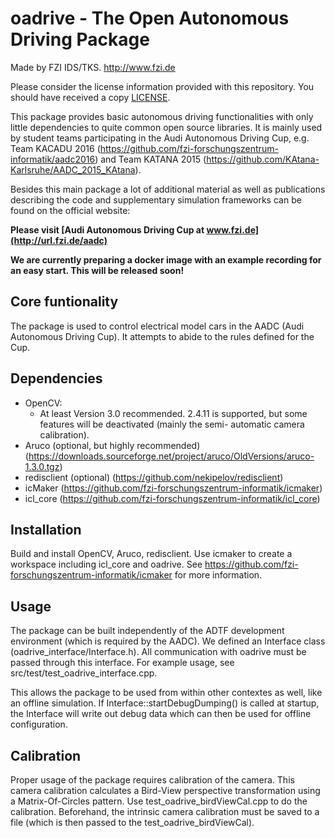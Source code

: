 oadrive - The Open Autonomous Driving Package
===========================================================

Made by FZI IDS/TKS. http://www.fzi.de

Please consider the license information provided with this repository.
You should have received a copy [LICENSE](LICENSE).


This package provides basic autonomous driving functionalities
with only little dependencies to quite common open source libraries. It is mainly used by student teams participating in the Audi Autonomous Driving Cup, e.g. Team KACADU 2016 (https://github.com/fzi-forschungszentrum-informatik/aadc2016) and Team KATANA 2015 (https://github.com/KAtana-Karlsruhe/AADC_2015_KAtana).

Besides this main package a lot of additional material as well as publications describing the code and supplementary simulation frameworks can be found on the official website:

**Please visit [Audi Autonomous Driving Cup at www.fzi.de](http://url.fzi.de/aadc)**

**We are currently preparing a docker image with an example recording for an easy start. This will be released soon!**

Core funtionality
-----------------------------------------------------------
The package is used to control electrical model cars in the
AADC (Audi Autonomous Driving Cup). It attempts to abide to
the rules defined for the Cup.


Dependencies
------------------------------------------------------------
- OpenCV:
    - At least Version 3.0 recommended. 2.4.11 is supported,
      but some features will be deactivated (mainly the semi-
      automatic camera calibration).
- Aruco (optional, but highly recommended) (https://downloads.sourceforge.net/project/aruco/OldVersions/aruco-1.3.0.tgz)
- redisclient (optional) (https://github.com/nekipelov/redisclient)
- icMaker (https://github.com/fzi-forschungszentrum-informatik/icmaker)
- icl_core (https://github.com/fzi-forschungszentrum-informatik/icl_core)


Installation
-------------------------------------------------------------
Build and install OpenCV, Aruco, redisclient. Use icmaker to create
a workspace including icl_core and oadrive. See
https://github.com/fzi-forschungszentrum-informatik/icmaker for
more information.


Usage
------------------------------------------------------------
The package can be built independently of the ADTF development
environment (which is required by the AADC).
We defined an Interface class (oadrive_interface/Interface.h).
All communication with oadrive must be passed through this
interface.
For example usage, see src/test/test_oadrive_interface.cpp.

This allows the package to be used from within other contextes
as well, like an offline simulation.
If Interface::startDebugDumping() is called at startup, the
Interface will write out debug data which can then be used for
offline configuration.


Calibration
-------------------------------------------------------------
Proper usage of the package requires calibration of the camera.
This camera calibration calculates a Bird-View perspective
transformation using a Matrix-Of-Circles pattern.
Use test_oadrive_birdViewCal.cpp to do the calibration.
Beforehand, the intrinsic camera calibration must be saved to
a file (which is then passed to the test_oadrive_birdViewCal).
